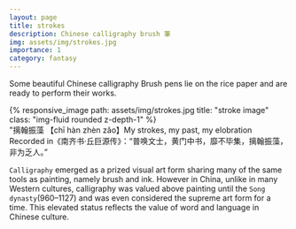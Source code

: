 ```yaml
---
layout: page
title: strokes
description: Chinese calligraphy brush 筆
img: assets/img/strokes.jpg
importance: 1
category: fantasy
---
```

Some beautiful Chinese calligraphy Brush pens lie on the rice paper and are ready to perform their works.

<div class="row">
    <div class="col-sm mt-3 mt-md-0">
        {% responsive_image path: assets/img/strokes.jpg title: "stroke image" class: "img-fluid rounded z-depth-1" %}
    </div>
</div>
<div class="caption">
    "摛翰振藻 【chī hàn zhèn zǎo】My strokes, my past, my elobration

</div>
Recorded in《南齐书·丘巨源传》：“普唤文士，黄门中书，靡不毕集，摛翰振藻，非为乏人。”

`Calligraphy` emerged as a prized visual art form sharing many of the same tools as painting, namely brush and ink. However in China, unlike in many Western cultures, calligraphy was valued above painting until the `Song dynasty`(960–1127) and was even considered the supreme art form for a time. This elevated status reflects the value of word and language in Chinese culture.
